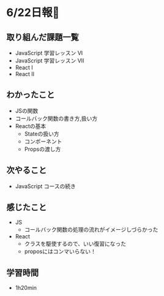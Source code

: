 # 6/22日報🐶

## 取り組んだ課題一覧

* JavaScript 学習レッスン VI
* JavaScript 学習レッスン VII
* React I
* React II

## わかったこと

* JSの関数
* コールバック関数の書き方,扱い方
* Reactの基本
  * Stateの扱い方
  * コンポーネント
  * Propsの渡し方

## 次やること

* JavaScript コースの続き

## 感じたこと

* JS
  * コールバック関数の処理の流れがイメージしづらかった
* React
  * クラスを駆使するので、いい復習になった
  * proposにはコンマいらない！

## 学習時間

* 1h20min
